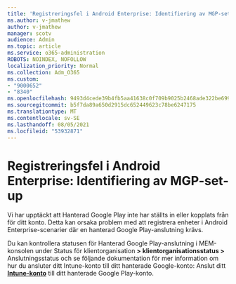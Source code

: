 ```yaml
---
title: 'Registreringsfel i Android Enterprise: Identifiering av MGP-set-up'
ms.author: v-jmathew
author: v-jmathew
manager: scotv
audience: Admin
ms.topic: article
ms.service: o365-administration
ROBOTS: NOINDEX, NOFOLLOW
localization_priority: Normal
ms.collection: Adm_O365
ms.custom:
- "9000652"
- "8340"
ms.openlocfilehash: 9493d4cede39b4fb5aa41638c0f709b9025b2468ade322be6991bdad17e97d5d
ms.sourcegitcommit: b5f7da89a650d2915dc652449623c78be6247175
ms.translationtype: MT
ms.contentlocale: sv-SE
ms.lasthandoff: 08/05/2021
ms.locfileid: "53932871"
---
```

# <a name="android-enterprise-enrollment-error-mgp-set-up-detection"></a>Registreringsfel i Android Enterprise: Identifiering av MGP-set-up

Vi har upptäckt att Hanterad Google Play inte har ställts in eller kopplats från för ditt konto. Detta kan orsaka problem med att registrera enheter i Android Enterprise-scenarier där en hanterad Google Play-anslutning krävs.

Du kan kontrollera statusen för Hanterad Google Play-anslutning i MEM-konsolen under Status för klientorganisation **> klientorganisationsstatus >** Anslutningsstatus och se följande dokumentation för mer information om hur du ansluter ditt Intune-konto till ditt hanterade Google-konto: Anslut ditt **[Intune-konto](https://docs.microsoft.com/mem/intune/enrollment/connect-intune-android-enterprise)** till ditt hanterade Google Play-konto.
